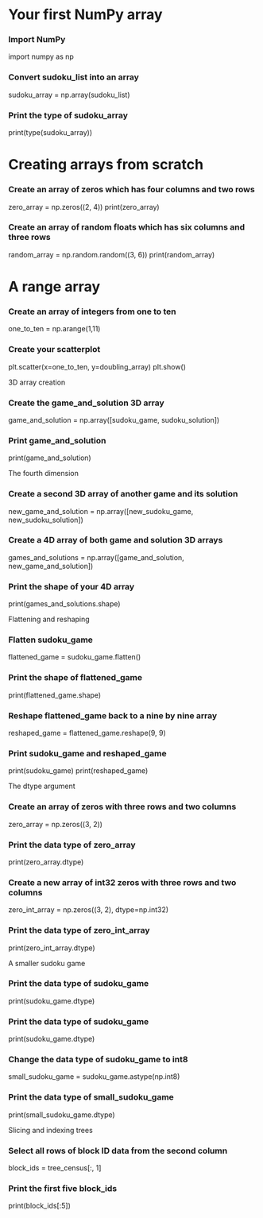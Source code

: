 # Your first NumPy array

### Import NumPy
import numpy as np

### Convert sudoku_list into an array
sudoku_array = np.array(sudoku_list)

### Print the type of sudoku_array 
print(type(sudoku_array))

# Creating arrays from scratch

### Create an array of zeros which has four columns and two rows
zero_array = np.zeros((2, 4))
print(zero_array)

### Create an array of random floats which has six columns and three rows
random_array = np.random.random((3, 6))
print(random_array)

# A range array

### Create an array of integers from one to ten
one_to_ten = np.arange(1,11)

### Create your scatterplot
plt.scatter(x=one_to_ten, y=doubling_array)
plt.show()

3D array creation
### Create the game_and_solution 3D array
game_and_solution = np.array([sudoku_game, sudoku_solution])

### Print game_and_solution
print(game_and_solution) 

The fourth dimension

### Create a second 3D array of another game and its solution 
new_game_and_solution = np.array([new_sudoku_game, new_sudoku_solution])

### Create a 4D array of both game and solution 3D arrays
games_and_solutions = np.array([game_and_solution, new_game_and_solution])

### Print the shape of your 4D array
print(games_and_solutions.shape)

Flattening and reshaping

### Flatten sudoku_game
flattened_game = sudoku_game.flatten()

### Print the shape of flattened_game
print(flattened_game.shape)

### Reshape flattened_game back to a nine by nine array
reshaped_game = flattened_game.reshape(9, 9)

### Print sudoku_game and reshaped_game
print(sudoku_game)
print(reshaped_game)

The dtype argument

### Create an array of zeros with three rows and two columns
zero_array = np.zeros((3, 2))

### Print the data type of zero_array
print(zero_array.dtype)

### Create a new array of int32 zeros with three rows and two columns
zero_int_array = np.zeros((3, 2), dtype=np.int32)

### Print the data type of zero_int_array
print(zero_int_array.dtype)

A smaller sudoku game
### Print the data type of sudoku_game
print(sudoku_game.dtype)

### Print the data type of sudoku_game
print(sudoku_game.dtype)

### Change the data type of sudoku_game to int8
small_sudoku_game = sudoku_game.astype(np.int8)

### Print the data type of small_sudoku_game
print(small_sudoku_game.dtype)

Slicing and indexing trees

### Select all rows of block ID data from the second column
block_ids = tree_census[:, 1]

### Print the first five block_ids
print(block_ids[:5])
